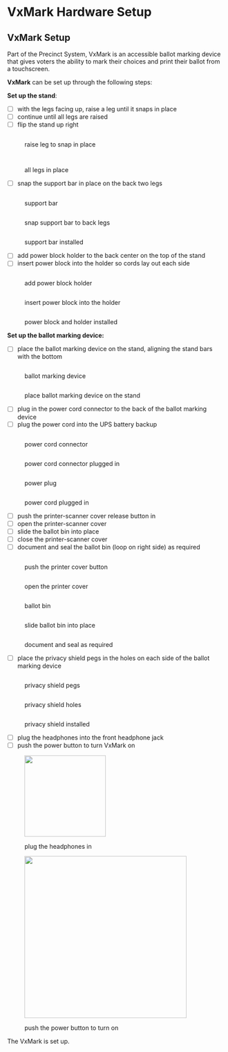 # VxMark Hardware Setup

## VxMark Setup

Part of the Precinct System, VxMark is an accessible ballot marking device that gives voters the ability to mark their choices and print their ballot from a touchscreen.

**VxMark** can be set up through the following steps:

**Set up the stand**:

* [ ] with the legs facing up, raise a leg until it snaps in place
* [ ] continue until all legs are raised
* [ ] flip the stand up right

<div><figure><img src="../.gitbook/assets/VxMark raising one leg.png" alt=""><figcaption><p>raise leg to snap in place</p></figcaption></figure> <figure><img src="../.gitbook/assets/VxMark one leg raised.png" alt=""><figcaption></figcaption></figure> <figure><img src="../.gitbook/assets/VxMark all legs raised.png" alt=""><figcaption><p>all legs in place</p></figcaption></figure></div>

* [ ] snap the support bar in place on the back two legs

<div><figure><img src="../.gitbook/assets/VxMark support bar.png" alt=""><figcaption><p>support bar</p></figcaption></figure> <figure><img src="../.gitbook/assets/VxMark put support bar in place.png" alt=""><figcaption><p>snap support bar to back legs</p></figcaption></figure> <figure><img src="../.gitbook/assets/VxMark support bar installed.png" alt=""><figcaption><p>support bar installed</p></figcaption></figure></div>

* [ ] add power block holder to the back center on the top of the stand
* [ ] insert power block into the holder so cords lay out each side

<div><figure><img src="../.gitbook/assets/VxMark add power cord holder.png" alt=""><figcaption><p>add power block holder</p></figcaption></figure> <figure><img src="../.gitbook/assets/VxMark power block in holder.png" alt=""><figcaption><p>insert power block into the holder</p></figcaption></figure> <figure><img src="../.gitbook/assets/VxMark stand power cord holder and power block istalled.png" alt=""><figcaption><p>power block and holder installed</p></figcaption></figure></div>

**Set up the ballot marking device:**

* [ ] place the ballot marking device on the stand, aligning the stand bars with the bottom

<div><figure><img src="../.gitbook/assets/VxMark main unit.png" alt=""><figcaption><p>ballot marking device</p></figcaption></figure> <figure><img src="../.gitbook/assets/VxMark place unit on legs.png" alt=""><figcaption><p>place ballot marking device on the stand</p></figcaption></figure></div>

* [ ] plug in the power cord connector to the back of the ballot marking device
* [ ] plug the power cord into the UPS battery backup

<div><figure><img src="../.gitbook/assets/VxMark unit plug.png" alt=""><figcaption><p>power cord connector</p></figcaption></figure> <figure><img src="../.gitbook/assets/VxMark unit plug plugged in.png" alt=""><figcaption><p>power cord connector plugged in</p></figcaption></figure> <figure><img src="../.gitbook/assets/VxMark power cord.png" alt=""><figcaption><p>power plug</p></figcaption></figure> <figure><img src="../.gitbook/assets/VxMark power cord plugged into UPS.png" alt=""><figcaption><p>power cord plugged in</p></figcaption></figure></div>

* [ ] push the printer-scanner cover release button in
* [ ] open the printer-scanner cover
* [ ] slide the ballot bin into place
* [ ] close the printer-scanner cover
* [ ] document and seal the ballot bin (loop on right side) as required

<div><figure><img src="../.gitbook/assets/VxMark open printer cover.png" alt=""><figcaption><p>push the printer cover button</p></figcaption></figure> <figure><img src="../.gitbook/assets/VxMark printer cover open.png" alt=""><figcaption><p>open the printer cover</p></figcaption></figure> <figure><img src="../.gitbook/assets/VxMark ballot bin.png" alt=""><figcaption><p>ballot bin</p></figcaption></figure> <figure><img src="../.gitbook/assets/VxMark ballot bin attached.png" alt=""><figcaption><p>slide ballot bin into place</p></figcaption></figure> <figure><img src="../.gitbook/assets/VxMark ballot bin seal.png" alt=""><figcaption><p>document and seal as required</p></figcaption></figure></div>

* [ ] place the privacy shield pegs in the holes on each side of the ballot marking device

<div><figure><img src="../.gitbook/assets/VxMark privacy shield pegs highlighted.png" alt=""><figcaption><p>privacy shield pegs</p></figcaption></figure> <figure><img src="../.gitbook/assets/VxMark privacy shield holes.png" alt=""><figcaption><p>privacy shield holes</p></figcaption></figure> <figure><img src="../.gitbook/assets/VxMark privacy shield installed.png" alt=""><figcaption><p>privacy shield installed</p></figcaption></figure></div>

* [ ] plug the headphones into the front headphone jack
* [ ] push the power button to turn VxMark on

<div><figure><img src="../.gitbook/assets/image (26).png" alt="" width="188"><figcaption><p>plug the headphones in</p></figcaption></figure> <figure><img src="../.gitbook/assets/VxMark power button.png" alt="" width="375"><figcaption><p>push the power button to turn on</p></figcaption></figure></div>

The VxMark is set up.
